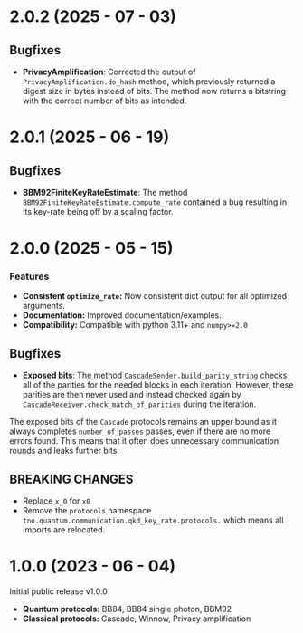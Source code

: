 # 2.0.2 (2025 - 07 - 03)

## Bugfixes

* **PrivacyAmplification**: Corrected the output of `PrivacyAmplification.do_hash` method, which previously returned a digest size in bytes instead of bits. The method now returns a bitstring with the correct number of bits as intended.

# 2.0.1 (2025 - 06 - 19)

## Bugfixes

* **BBM92FiniteKeyRateEstimate**: The method `BBM92FiniteKeyRateEstimate.compute_rate` contained a bug resulting in its key-rate being off by a scaling factor.

# 2.0.0 (2025 - 05 - 15)

### Features

* **Consistent `optimize_rate`:** Now consistent dict output for all optimized arguments.
* **Documentation:** Improved documentation/examples.
* **Compatibility:** Compatible with python 3.11+ and `numpy>=2.0`

## Bugfixes

* **Exposed bits**: The method `CascadeSender.build_parity_string` checks all of the parities for the needed blocks in each iteration. However, these parities are then never used and instead checked again by `CascadeReceiver.check_match_of_parities` during the iteration. 

The exposed bits of the `Cascade` protocols remains an upper bound as it always completes `number_of_passes` passes, even if there are no more errors found. This means that it often does unnecessary communication rounds and leaks further bits. 

## BREAKING CHANGES

- Replace `x_0` for `x0`
- Remove the `protocols` namespace `tno.quantum.communication.qkd_key_rate.protocols.` which means all imports are relocated.

# 1.0.0 (2023 - 06 - 04)

Initial public release v1.0.0

* **Quantum protocols:** BB84, BB84 single photon, BBM92
* **Classical protocols:** Cascade, Winnow, Privacy amplification
